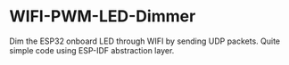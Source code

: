 # WIFI-PWM-LED-Dimmer
Dim the ESP32 onboard LED through WIFI by sending UDP packets. Quite simple code using ESP-IDF abstraction layer. 
